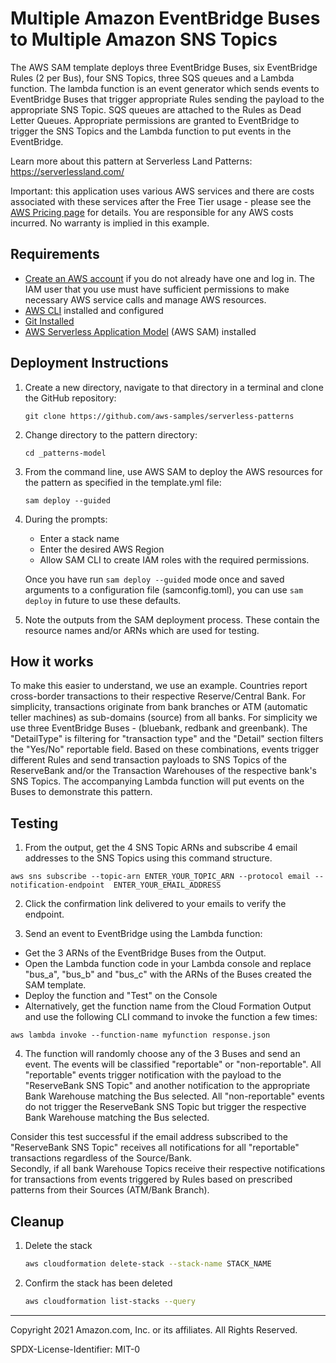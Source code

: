 # Multiple Amazon EventBridge Buses to Multiple Amazon SNS Topics

The AWS SAM template deploys three EventBridge Buses, six EventBridge Rules (2 per Bus),  four SNS 
Topics, three SQS queues and a Lambda function.  The lambda function is an event generator which 
sends events to EventBridge Buses that trigger appropriate Rules sending the payload to the 
appropriate SNS Topic.  SQS queues are attached to the Rules as Dead Letter Queues. Appropriate 
permissions are granted to EventBridge to trigger the SNS Topics and the Lambda function to put 
events in the EventBridge.

Learn more about this pattern at Serverless Land Patterns: https://serverlessland.com/

Important: this application uses various AWS services and there are costs associated with these 
services after the Free Tier usage - please see the [AWS Pricing 
page](https://aws.amazon.com/pricing/) for details. You are responsible for any AWS costs incurred. 
No warranty is implied in this example.

## Requirements

* [Create an AWS account](https://portal.aws.amazon.com/gp/aws/developer/registration/index.html) if 
you do not already have one and log in. The IAM user that you use must have sufficient permissions 
to make necessary AWS service calls and manage AWS resources.
* [AWS CLI](https://docs.aws.amazon.com/cli/latest/userguide/install-cliv2.html) installed and 
configured
* [Git Installed](https://git-scm.com/book/en/v2/Getting-Started-Installing-Git)
* [AWS Serverless Application 
Model](https://docs.aws.amazon.com/serverless-application-model/latest/developerguide/serverless-sam-cli-install.html) 
(AWS SAM) installed

## Deployment Instructions

1. Create a new directory, navigate to that directory in a terminal and clone the GitHub repository:
    ```
    git clone https://github.com/aws-samples/serverless-patterns
    ```
1. Change directory to the pattern directory:
    ```
    cd _patterns-model
    ```
1. From the command line, use AWS SAM to deploy the AWS resources for the pattern as specified in 
the template.yml file:
    ```
    sam deploy --guided
    ```
1. During the prompts:
    * Enter a stack name
    * Enter the desired AWS Region
    * Allow SAM CLI to create IAM roles with the required permissions.

    Once you have run `sam deploy --guided` mode once and saved arguments to a configuration file 
(samconfig.toml), you can use `sam deploy` in future to use these defaults.

1. Note the outputs from the SAM deployment process. These contain the resource names and/or ARNs 
which are used for testing.

## How it works

To make this easier to understand, we use an example.  Countries report cross-border transactions to 
their respective Reserve/Central Bank.  For simplicity, transactions originate from bank branches or 
ATM (automatic teller machines) as sub-domains (source) from all banks.  For simplicity we use three 
EventBridge Buses - (bluebank, redbank and greenbank).  The "DetailType" is filtering for 
"transaction type" and the "Detail" section filters the "Yes/No" reportable field.  Based on these 
combinations, events trigger different Rules and send transaction payloads to SNS Topics of the 
ReserveBank and/or the Transaction Warehouses of the respective bank's SNS Topics.  The accompanying 
Lambda function will put events on the Buses to demonstrate this pattern.

## Testing

1. From the output, get the 4 SNS Topic ARNs and subscribe 4 email addresses to the SNS Topics using 
this command structure.

`aws sns subscribe --topic-arn ENTER_YOUR_TOPIC_ARN --protocol email --notification-endpoint 
ENTER_YOUR_EMAIL_ADDRESS`

2. Click the confirmation link delivered to your emails to verify the endpoint.

3. Send an event to EventBridge using the Lambda function:
- Get the 3 ARNs of the EventBridge Buses from the Output.
- Open the Lambda function code in your Lambda console and replace "bus_a", "bus_b" and "bus_c" with 
the ARNs of the Buses created the SAM template.
- Deploy the function and "Test" on the Console
- Alternatively, get the function name from the Cloud Formation Output and use the following CLI 
command to invoke the function a few times:

`aws lambda invoke --function-name myfunction response.json`

4. The function will randomly choose any of the 3 Buses and send an event.  The events will be 
classified "reportable" or "non-reportable".  All "reportable" events trigger notification with the 
payload to the "ReserveBank SNS Topic" and another notification to the appropriate Bank Warehouse 
matching the Bus selected.  All "non-reportable" events do not trigger the ReserveBank SNS Topic but 
trigger the respective Bank Warehouse matching the Bus selected.

Consider this test successful if the email address subscribed to the "ReserveBank SNS Topic" 
receives all notifications for all "reportable" transactions regardless of the Source/Bank.  
Secondly, if all bank Warehouse Topics receive their respective notifications for transactions from 
events triggered by Rules based on prescribed patterns from their Sources (ATM/Bank Branch).  

## Cleanup

1. Delete the stack
    ```bash
    aws cloudformation delete-stack --stack-name STACK_NAME
    ```
1. Confirm the stack has been deleted
    ```bash
    aws cloudformation list-stacks --query 
    ```
----
Copyright 2021 Amazon.com, Inc. or its affiliates. All Rights Reserved.

SPDX-License-Identifier: MIT-0

